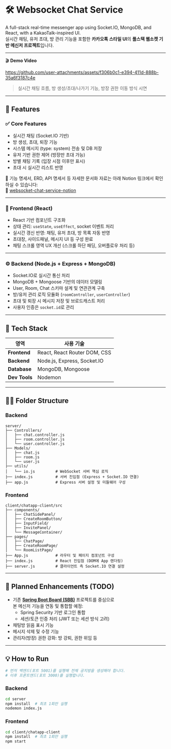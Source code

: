 # 🛠 Websocket Chat Service

A full-stack real-time messenger app using Socket.IO, MongoDB, and React, with a KakaoTalk-inspired UI.  
실시간 채팅, 유저 초대, 방 관리 기능을 포함한 **카카오톡 스타일 UI**의 **풀스택 웹소켓 기반 메신저 프로젝트**입니다.

---
🎬 **Demo Video**

https://github.com/user-attachments/assets/f306b0c1-e394-411d-888b-35a6f3187c4e
> 실시간 채팅 흐름, 방 생성/초대/나가기 기능, 방장 권한 이동 방식 시연
---

## 📌 Features

### ✅ Core Features
- 실시간 채팅 (Socket.IO 기반)
- 방 생성, 초대, 퇴장 기능
- 시스템 메시지 (type: system) 전송 및 DB 저장
- 유저 기반 권한 제어 (방장만 초대 가능)
- 방별 채팅 기록 (입장 시점 이후만 표시)
- 초대 시 실시간 리스트 반영

📄 기능 명세서, ERD, API 명세서 등 자세한 문서화 자료는 아래 Notion 링크에서 확인하실 수 있습니다:  
🔗 [websocket-chat-service-notion](https://www.notion.so/websocket-chat-service-1c5c43250534802ab75bea63f1db1cae?pvs=4)

---

### 🧩 Frontend (React)
- React 기반 컴포넌트 구조화
- 상태 관리: `useState`, `useEffect`, socket 이벤트 처리
- 실시간 갱신 반영: 채팅, 유저 초대, 방 목록 자동 반영
- 초대창, 사이드패널, 메시지 UI 등 구성 완료
- 채팅 스크롤 영역 UX 개선 (스크롤 하단 패딩, 오버플로우 처리 등)

---

### ⚙ Backend (Node.js + Express + MongoDB)
- Socket.IO로 실시간 통신 처리
- MongoDB + Mongoose 기반의 데이터 모델링
- User, Room, Chat 스키마 설계 및 연관관계 구축
- 방/유저 관리 로직 모듈화 (`roomController`, `userController`)
- 초대 및 퇴장 시 메시지 저장 및 브로드캐스트 처리
- 사용자 인증은 `socket.id`로 관리

---

## 🧱 Tech Stack

| 영역       | 사용 기술                                |
|------------|-------------------------------------------|
| **Frontend** | React, React Router DOM, CSS               |
| **Backend**  | Node.js, Express, Socket.IO               |
| **Database** | MongoDB, Mongoose                         |
| **Dev Tools**| Nodemon                                  |

---


## 🧑‍💻 Folder Structure

### Backend

```text
server/
├── Controllers/
│   ├── chat.controller.js
│   ├── room.controller.js
│   └── user.controller.js
├── Models/
│   ├── chat.js
│   ├── room.js
│   └── user.js
├── utils/
│   └── io.js         # WebSocket 서버 핵심 로직
├── index.js          # 서버 진입점 (Express + Socket.IO 연결)
├── app.js            # Express 서버 설정 및 미들웨어 구성
```

### Frontend

```text
client/chatapp-client/src
├── components/
│   ├── ChatSidePanel/
│   ├── CreateRoomButton/
│   ├── InputField/
│   ├── InvitePanel/
│   └── MessageContainer/
├── pages/
│   ├── ChatPage/
│   ├── CreateRoomPage/
│   └── RoomListPage/
├── App.js            # 라우터 및 페이지 컴포넌트 구성
├── index.js          # React 진입점 (DOM에 App 렌더링)
├── server.js         # 클라이언트 측 Socket.IO 연결 설정
```

---

## 🔐 Planned Enhancements (TODO)

- 기존 [**Spring Boot Board (SBB)**](https://github.com/htjworld/javaspringbootsbb) 프로젝트를 중심으로  
  본 메신저 기능을 연동 및 통합할 예정:
  - Spring Security 기반 로그인 통합
  - 세션/토큰 인증 처리 (JWT 또는 세션 방식 고려)
- 채팅방 읽음 표시 기능
- 메시지 삭제 및 수정 기능
- 관리자(방장) 권한 강화: 방 강퇴, 권한 위임 등

---

## 💡 How to Run

```bash
# 먼저 백엔드(포트 5001)를 실행해 전체 공지방을 생성해야 합니다.
# 이후 프론트엔드(포트 3000)를 실행합니다.
```

### Backend

```bash
cd server
npm install  # 최초 1회만 실행
nodemon index.js
```

### Frontend

```bash
cd client/chatapp-client
npm install  # 최초 1회만 실행
npm start
```
